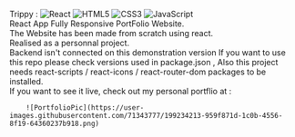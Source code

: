 Trippy : ![React](https://img.shields.io/badge/react-%2320232a.svg?style=for-the-badge&logo=react&logoColor=%2361DAFB) ![HTML5](https://img.shields.io/badge/html5-%23E34F26.svg?style=for-the-badge&logo=html5&logoColor=white) ![CSS3](https://img.shields.io/badge/css3-%231572B6.svg?style=for-the-badge&logo=css3&logoColor=white) ![JavaScript](https://img.shields.io/badge/javascript-%23323330.svg?style=for-the-badge&logo=javascript&logoColor=%23F7DF1E)  
React App Fully Responsive PortFolio Website.  
The Website has been made from scratch using react.  
Realised as a personnal project.  
Backend isn't connected on this demonstration version If you want to use this repo please check versions used in package.json , Also this project needs react-scripts / react-icons / react-router-dom packages to be installed.  
If you want to see it live, check out my personal portflio at :  
  
    
      
        
        ![PortfolioPic](https://user-images.githubusercontent.com/71343777/199234213-959f871d-1c0b-4556-8f19-64360237b918.png)
